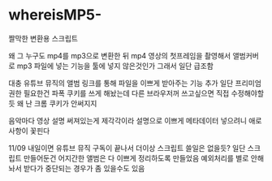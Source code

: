 # whereisMP5-

짤막한 변환용 스크립트

왜 그 누구도 mp4를 mp3으로 변환한 뒤 mp4 영상의 첫프레임을 촬영해서 앨범커버로 mp3 파일에 넣는 기능을 툴에 넣지 않은것인가
그래서 일단 급조함


대충 유튜브 뮤직의 앨범 링크를 통해 파일을 이쁘게 받아주는 기능 추가
일단 프리미엄 권한 필요한건 파폭 쿠키를 쓰게 해놨는데 다른 브라우저꺼 쓰고싶으면 직접 수정해야할듯
왜 난 크롬 쿠키가 안써지지

음악마다 영상 설명 써져있는게 제각각이라 설명으로 이쁘게 메타데이터 넣으려니 애로사항이 꽃핀다

11/09
내일이면 유튜브 뮤직 구독이 끝나서 더이상 스크립트 쓸일은 없을듯?
일단 스크립트 만들어둔건 어지간한 앨범은 다 이쁘게 정리하도록 만들었음
예외처리를 별로 안해놔서 받다가 중단되는 경우가 좀 있을수도 있음
